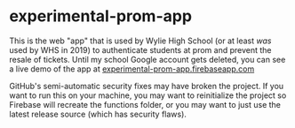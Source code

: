 # experimental-prom-app

This is the web "app" that is used by Wylie High School (or at least *was* used by WHS in 2019) to authenticate students at prom and prevent the resale of tickets. Until my school Google account gets deleted, you can see a live demo of the app at [experimental-prom-app.firebaseapp.com](https://experimental-prom-app.firebaseapp.com)

GitHub's semi-automatic security fixes may have broken the project. If you want to run this on your machine, you may want to reinitialize the project so Firebase will recreate the functions folder, or you may want to just use the latest release source (which has security flaws).
